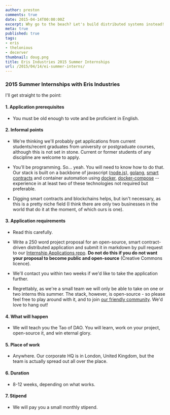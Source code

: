 ```yaml
---
author: preston
comments: true
date: 2015-04-14T00:00:00Z
excerpt: Why go to the beach? Let's build distributed systems instead!
meta: true
published: true
tags:
- eris
- thelonious
- decerver
thumbnail: doug.png
title: Eris Industries 2015 Summer Internships
url: /2015/04/14/ei-summer-interns/
---
```


### 2015 Summer Internships with Eris Industries

I'll get straight to the point:

#### 1. Application prerequisites

* You must be old enough to vote and be proficient in English.

#### 2. Informal points

* We're thinking we'll probably get applications from current students/recent graduates from university or postgraduate courses, although this is not set in stone. Current or former students of any discipline are welcome to apply.

* You'll be programming. So... yeah. You will need to know how to do that. Our stack is built on a backbone of javascript ([node.js](https://nodejs.org/)), [golang](http://golang.org/), [smart contracts](/docs/solidity/) and container automation using [docker](https://www.docker.com/), [docker-compose](https://docs.docker.com/compose/) -- experience in at least two of these technologies not required but preferable.

* Digging smart contracts and blockchains helps, but isn't necessary, as this is a pretty niche field (I think there are only two businesses in the world that do it at the moment, of which ours is one).

#### 3. Application requirements

* Read this carefully.

* Write a 250 word project proposal for an open-source, smart contract-driven distributed application and submit it in markdown by pull request to our [Internship Applications repo](https://github.com/eris-ltd/internships). **Do not do this if you do not want your proposal to become public and open-source** (Creative Commons licence).

* We'll contact you within two weeks if we'd like to take the application further.

* Regrettably, as we're a small team we will only be able to take on one or two interns this summer. The stack, however, is open-source - so please feel free to play around with it, and to join [our friendly community](http://reddit.com/r/erisindustries). We'd love to hang out!

#### 4. What will happen

* We will teach you the Tao of DAO. You will learn, work on your project, open-source it, and win eternal glory.

#### 5. Place of work

* Anywhere. Our corporate HQ is in London, United Kingdom, but the team is actually spread out all over the place.

#### 6. Duration

* 8-12 weeks, depending on what works.

#### 7. Stipend

* We will pay you a small monthly stipend.
